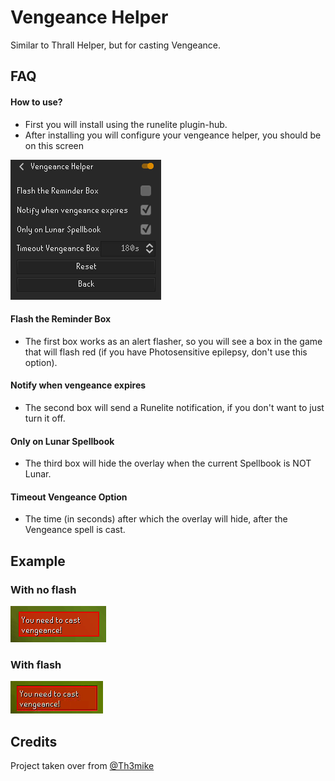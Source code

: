 # Vengeance Helper
Similar to Thrall Helper,  but for casting Vengeance.

## FAQ

#### How to use?

- First you will install using the runelite plugin-hub.
- After installing you will configure your vengeance helper, you should be on this screen

![Config Settings](images/config.png)

#### Flash the Reminder Box
- The first box works as an alert flasher, so you will see a box in the game that will flash red (if you have Photosensitive epilepsy, don't use this option).
#### Notify when vengeance expires
- The second box will send a Runelite notification, if you don't want to just turn it off.
#### Only on Lunar Spellbook
- The third box will hide the overlay when the current Spellbook is NOT Lunar.
#### Timeout Vengeance Option
- The time (in seconds) after which the overlay will hide, after the Vengeance spell is cast.

## Example

### With no flash
![Example no flash](images/vengeance-no-flash.png)

### With flash
![Example flashing](images/vengeance-flashing.gif)

## Credits
Project taken over from [@Th3mike](https://github.com/Th3mike)
